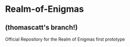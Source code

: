 # Realm-of-Enigmas
## (thomascatt's branch!)

Official Repository for the Realm of Enigmas first prototype
